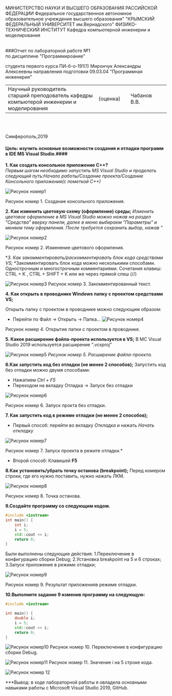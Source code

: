 МИНИСТЕРСТВО НАУКИ И ВЫСШЕГО ОБРАЗОВАНИЯ РАССИЙСКОЙ ФЕДЕРАЦИИ
Федеральное государственное автономное образовательное учреждение высшего образования"
"КРЫМСКИЙ ФЕДЕРАЛЬНЫЙ УНИВЕРСИТЕТ им.Вернадского"
ФИЗИКО-ТЕХНИЧЕСКИЙ ИНСТИТУТ 
Кафедра компьютерной инженерии и моделирования
<br/><br/>

###Отчет по лабораторной работе №1<br/> по дисциплине "Программироание"
<br/>

студента первого курса ПИ-б-о-191(1)
Мирончук Александры Алексеевны
направления подготовки 09.03.04 "Программная инженерия"
<br/>

<table>
<tr><td>Научный руководитель<br/>старший преподователь кафедры<br/>компьютерой инженерии и моделирования<br/>
<td/>(оценка)<td/>
<td/>Чабанов В.В.<td/>
</tr>
</table>
<br/><br/>

Симферополь,2019

#### Цель: изучить основные возможности создания и отладки программ в IDE MS Visual Studio.####


**1. Как создать консольное приложение С++?<br/>**
*Первым шагом необходимо запустить MS Visual Studio и проделать следующий путь:Начало работы/Создание проекта/Создание Консольного приложения(с пометкой С++)*

![Рисунок номер1](https://raw.githubusercontent.com/Sasha1214/repository/master/img/2.png)

Рисунок номер 1. Создание консольного приложения.

**2. Как изменить цветовую схему (оформление) среды;**
*Изменить цветовое оформление в MS Visual Studio можно нажав на раздел "Средства" вверху панели, 
далее в меню выбираем "Параметры" и меняем тему оформления. После требуется сохранить выбор, нажав "*

![Рисунок номер2](https://raw.githubusercontent.com/Sasha1214/repository/master/img/5.png)

Рисунок номер 2. Изменение цветового оформления.

**3. Как закомментировать/раскомментировать блок кода средствами VS;*
*Закомментировать блок кода можно несколькими способами.
Однострочным и многострочным комментариями.
Сочетания клавиш: CTRL + K , CTRL + SHIFT + K или же через прямой слеш (//) 

![Рисунок номер3](https://github.com/Sasha1214/repository/blob/master/img/Снимок.PNG?raw=true)
Рисунок номер 3. Закомментированный текст.

**4. Как открыть в проводнике Windows папку с проектом средствами VS;**

Открыть папку с проектом в проводнике можно следующим образом:
* Перейти по Файл -> Открыть -> Папка...
![Рисунок номер4](https://github.com/Sasha1214/repository/blob/master/img/открытие%20папки.png?raw=true)

Рисунок номер 4. Открытие папки с проектом в проводнике.

**5. Какое расширение файла-проекта используется в VS;**
В MС Visual Studio 2019 используется расширение ".vcxproj"

![Рисунок номер5](https://raw.githubusercontent.com/Sasha1214/repository/master/img/7.png)
*Рисунок номер 5. Расширение файла-проекта.*

**6.Как запустить код без отладки (не менее 2 способов);**
Запустить код без отладки можно двумя способами:

* Нажатием _Ctrl + F5_
* Переходом на вкладку Отладка -> Запуск без отладки

![Рисунок номер6](https://github.com/Sasha1214/repository/blob/master/img/Запуск%20без%20отладки.png?raw=true)

Рисунок номер 6. Запуск прокта без отладки.

**7. Как запустить код в режиме отладки (не менее 2 способов);**
* Первый способ: перейти во вкладку *Откладка* и нажать *Начать откладку*

![Рисунок номер7](https://github.com/Sasha1214/repository/blob/master/img/9.png?raw=true)

Рисунок номер 7. Запуск проекта в режите отладки.*
* Второй способ: Клавишей **F5**

**8.Как установить/убрать точку останова (breakpoint);**
Перед номером строки, где его нужно поставить, нужно нажать ЛКМ.

![Рисунок номер8](https://github.com/Sasha1214/repository/blob/master/img/10.png?raw=true)

Рисунок номер 8. Точка останова.

**9.Создайте программу со следующим кодом.**
```cpp
#include <iostream>
int main() {
    int i;
    i = 5;
    std::cout << i;
    return 0;
}
```

Были выполнены следующие действия:
1.Переключение в конфигурацию сборки Debug;
2.Установка breakpoint на 5 и 6 строках;
3.Запуск приложение в режиме отладки;

![Рисунок номер9](https://github.com/Sasha1214/repository/blob/master/img/13.png?raw=true)

 Рисунок номер 9. Результат приложенияв режиме отладки.
 
**10.Выполните задание 9 изменив программу на следующую:**
```cpp
#include <iostream>

int main() {
    double i;
    i = 5;
    std::cout << i;
    return 0;
}

```
![Рисунок номер10](https://github.com/Sasha1214/repository/blob/master/img/11.png?raw=true)
Рисунок номер 10. Переключение в конфигурацию сборки Debug.

![Рисунок номер11](https://github.com/Sasha1214/repository/blob/master/img/значение%20i%20на%205%20строкее.png?raw=true)
Рисунок номер 11. Значение i на 5 строке кода.

![Рисунок номер 12](https://github.com/Sasha1214/repository/blob/master/img/значение%20i%20на%206%20строке.png?raw=true)



***Вывод: в ходе лабораторной работы я овладела основными навыками работы с Microsoft Visual Studio 2019, GitHub.


